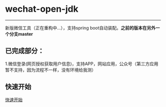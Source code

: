 # wechat-open-jdk

----------------------------
新版微信工具（正在重构中...），支持spring boot自动装配。**之前的版本在另外一个分支master**

## 已完成部分：

1.微信登录(网页授权获取用户信息)，支持APP，网站应用，公众号（第三方应用暂不支持，因为流程不一样，没有环境给我测）

## 快速开始

[快速开始](https://github.com/zeemood/wechat-open-sdk/wiki/Wechat-Open-SDK-%E5%BC%95%E8%A8%80)
